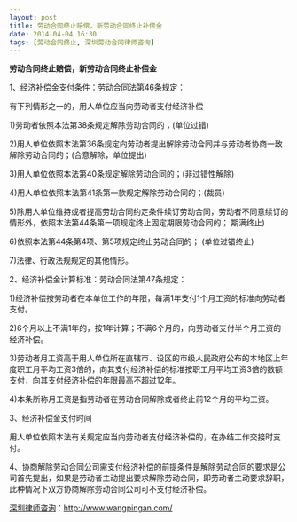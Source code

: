 ```yaml
---
layout: post
title: 劳动合同终止赔偿，新劳动合同终止补偿金
date: 2014-04-04 16:30
tags: [劳动合同终止, 深圳劳动合同律师咨询]
---
```

<strong>劳动合同终止赔偿，新劳动合同终止补偿金</strong>

1、经济补偿金支付条件：劳动合同法第46条规定：

有下列情形之一的，用人单位应当向劳动者支付经济补偿

1)劳动者依照本法第38条规定解除劳动合同的；(单位过错)

2)用人单位依照本法第36条规定向劳动者提出解除劳动合同并与劳动者协商一致解除劳动合同的；(合意解除，单位提出)

3)用人单位依照本法第40条规定解除劳动合同的；(非过错性解除)

4)用人单位依照本法第41条第一款规定解除劳动合同的；(裁员)

5)除用人单位维持或者提高劳动合同约定条件续订劳动合同，劳动者不同意续订的情形外，依照本法第44条第一项规定终止固定期限劳动合同的； 期满终止)

6)依照本法第44条第4项、第5项规定终止劳动合同的； (单位过错终止)

7)法律、行政法规规定的其他情形。

2、经济补偿金计算标准：劳动合同法第47条规定：

1)经济补偿按劳动者在本单位工作的年限，每满1年支付1个月工资的标准向劳动者支付。

2)6个月以上不满1年的，按1年计算；不满6个月的，向劳动者支付半个月工资的经济补偿。

3)劳动者月工资高于用人单位所在直辖市、设区的市级人民政府公布的本地区上年度职工月平均工资3倍的，向其支付经济补偿的标准按职工月平均工资3倍的数额支付，向其支付经济补偿的年限最高不超过12年。

4)本条所称月工资是指劳动者在劳动合同解除或者终止前12个月的平均工资。

3、经济补偿金支付时间

用人单位依照本法有关规定应当向劳动者支付经济补偿的，在办结工作交接时支付。

4、协商解除劳动合同公司需支付经济补偿的前提条件是解除劳动合同的要求是公司首先提出，如果是劳动者主动提出要求解除劳动合同，即劳动者主动要求辞职，此种情况下双方协商解除劳动合同公司可不支付经济补偿。

<a href="http://www.wangpingan.com/">深圳律师咨询</a>：<a href="http://www.wangpingan.com/">http://www.wangpingan.com/</a>

